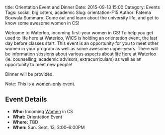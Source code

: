title: Orientation Event and Dinner
Date: 2015-09-13 15:00
Category: Events
Tags: social, big csters, academic
Slug: orientation-F15
Author: Fatema Boxwala
Summary: Come out and learn about the university life, and get to know some awesome women in CS!

Welcome to Waterloo, incoming first-year women in CS! To help you get used to
life here at Waterloo, WiCS is holding an orientation event, the last day
before classes start. This event is an opportunity for you to meet other women
in your program as well as some awesome upper-years. There will be information
sessions about various aspects about life here at Waterloo (ie. counselling,
academic advisors, extracurriculars) as well as an opportunity to meet new
people!

Dinner will be provided.

Note: This is a [women-only](http://wics.uwaterloo.ca/faq/) event.

## Event Details ##

+ **Who:** Incoming [Women](http://wics.uwaterloo.ca/faq/) in CS
+ **What:** Orientation Event
+ **Where:** TBD
+ **When:** Sun. Sept. 13, 3:00&ndash;6:00PM
